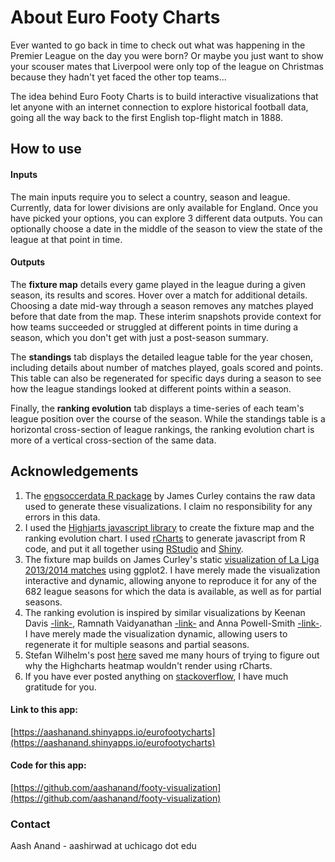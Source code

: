 # About Euro Footy Charts

Ever wanted to go back in time to check out what was happening in the Premier League on the day you were born? Or maybe you just want to show your scouser mates that Liverpool were only top of the league on Christmas because they hadn't yet faced the other top teams...

The idea behind Euro Footy Charts is to build interactive visualizations that let anyone with an internet connection to explore historical football data, going all the way back to the first English top-flight match in 1888.

## How to use

#### Inputs
The main inputs require you to select a country, season and league. Currently, data for lower divisions are only available for England. Once you have picked your options, you can explore 3 different data outputs. You can optionally choose a date in the middle of the season to view the state of the league at that point in time.

#### Outputs
The **fixture map** details every game played in the league during a given season, its results and scores. Hover over a match for additional details. Choosing a date mid-way through a season removes any matches played before that date from the map. These interim snapshots provide context for how teams succeeded or struggled at different points in time during a season, which you don't get with just a post-season summary.

The **standings** tab displays the detailed league table for the year chosen, including details about number of matches played, goals scored and points. This table can also be regenerated for specific days during a season to see how the league standings looked at different points within a season.

Finally, the **ranking evolution** tab displays a time-series of each team's league position over the course of the season. While the standings table is a horizontal cross-section of league rankings, the ranking evolution chart is more of a vertical cross-section of the same data.

## Acknowledgements
1. The [engsoccerdata R package](https://github.com/jalapic/engsoccerdata) by James Curley contains the raw data used to generate these visualizations. I claim no responsibility for any errors in this data.
2. I used the [Highjarts javascript library](http://www.highcharts.com/) to create the fixture map and the ranking evolution chart. I used [rCharts](http://rcharts.io/) to generate javascript from R code, and put it all together using [RStudio](http://www.rstudio.com/) and [Shiny](http://shiny.rstudio.com/).
3. The fixture map builds on James Curley's static [visualization of La Liga 2013/2014 matches](http://rpubs.com/jalapic/laliga) using ggplot2. I have merely made the visualization interactive and dynamic, allowing anyone to reproduce it for any of the 682 league seasons for which the data is available, as well as for partial seasons.
4. The ranking evolution is inspired by similar visualizations by Keenan Davis [-link-](http://kenandavis.com/projects/a_season_visualized/), Ramnath Vaidyanathan [-link-](http://bl.ocks.org/ramnathv/5649396) and Anna Powell-Smith [-link-](http://thestoryoftheseason.com/). I have merely made the visualization dynamic, allowing users to regenerate it for multiple seasons and partial seasons.
5. Stefan Wilhelm's post [here](http://stefan-wilhelm.net/interactive-highcharts-heat-maps-in-r-with-rcharts/) saved me many hours of trying to figure out why the Highcharts heatmap wouldn't render using rCharts.
6. If you have ever posted anything on [stackoverflow](http://stackoverflow.com/), I have much gratitude for you.

#### Link to this app:
[https://aashanand.shinyapps.io/eurofootycharts](https://aashanand.shinyapps.io/eurofootycharts)

#### Code for this app:
[https://github.com/aashanand/footy-visualization](https://github.com/aashanand/footy-visualization)

### Contact

Aash Anand - aashirwad at uchicago dot edu
